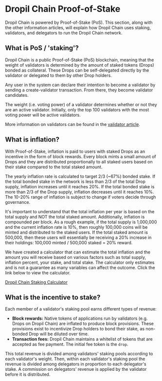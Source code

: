 # Dropil Chain Proof-of-Stake

Dropil Chain is powered by Proof-of-Stake (PoS). This section, along with the other information articles, will explain how Dropil Chain uses staking, validators, and delegators to run the Dropil Chain network.

## What is PoS / 'staking'?

Dropil Chain is a public Proof-of-Stake (PoS) blockchain, meaning that the weight of validators is determined by the amount of staked tokens (Drops) bonded as collateral. These Drops can be self-delegated directly by the validator or delegated to them by other Drop holders.

Any user in the system can declare their intention to become a validator by sending a create-validator transaction. From there, they become validator candidates.

The weight (i.e. voting power) of a validator determines whether or not they are an active validator. Initially, only the top 100 validators with the most voting power will be active validators.

More information on validators can be found in the [validator article](validators).

## What is inflation?

With Proof-of-Stake, inflation is paid to users with staked Drops as an incentive in the form of block rewards. Every block mints a small amount of Drops and they are distributed proportionally to all staked users based on their stake compared to the total staked amount.

The yearly inflation rate is calculated to target 2/3 (~67%) bonded stake. If the total bonded stake in the network is less than 2/3 of the total Drop supply, inflation increases until it reaches 20%. If the total bonded stake is more than 2/3 of the Drop supply, inflation decreases until it reaches 10%. The 10-20% range of inflation is subject to change if voters decide through governance.

It's important to understand that the total inflation per year is based on the total supply and NOT the total staked amount. Additionally, inflation is compounded per block. As a rough example, if the total supply is 1,000,000 and the current inflation rate is 10%, then roughly 100,000 coins will be minted and distributed to the staked users. If the total staked amount is 500,000, then these users will essentially be receiving a 20% increase in their holdings: 100,000 minted / 500,000 staked = 20% reward.

We have created a calculator that can estimate the total inflation and the amount you will receive based on various factors such as total supply, inflation percent, your stake, and total stake. The calculator only estimates and is not a guarantee as many variables can affect the outcome. Click the link below to view the calculator.

[Dropil Chain Staking Calculator](https://dropilchain.com/calc)

## What is the incentive to stake?

Each member of a validator's staking pool earns different types of revenue:

* **Block rewards:** Native tokens of applications run by validators (e.g. Drops on Dropil Chain) are inflated to produce block provisions. These provisions exist to incentivize Drop holders to bond their stake, as non-bonded Drop will be diluted over time.
* **Transaction fees:** Dropil Chain maintains a whitelist of tokens that are accepted as fee payment. The initial fee token is the `drop`.

This total revenue is divided among validators' staking pools according to each validator's weight. Then, within each validator's staking pool the revenue is divided among delegators in proportion to each delegator's stake. A commission on delegators' revenue is applied by the validator before it is distributed.